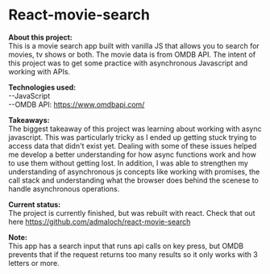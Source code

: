 # React-movie-search

<b>About this project:</b><br/> 
This is a movie search app built with vanilla JS that allows you to search for movies, tv shows or both. The movie data is from OMDB API. The intent of this project was to get some practice with asynchronous Javascript and working with APIs.

<b>Technologies used:</b><br/> 
--JavaScript<br/>
--OMDB API: https://www.omdbapi.com/<br/>

<b>Takeaways:</b><br/> 
The biggest takeaway of this project was learning about working with async javascript. This was particularly tricky as I ended up getting stuck trying to access data that didn't exist yet. Dealing with some of these issues helped me develop a better understanding for how async functions work and how to use them without getting lost. In addition, I was able to strengthen my understanding of asynchronous js concepts like working with promises, the call stack and understanding what the browser does behind the scenese to handle asynchronous operations.

<b>Current status:</b><br/> 
The project is currently finished, but was rebuilt with react. Check that out here https://github.com/admaloch/react-movie-search

<b>Note:</b><br/> 
This app has a search input that runs api calls on key press, but OMDB prevents that if the request returns too many results so it only works with 3 letters or more. 
